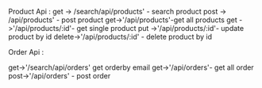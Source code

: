 Product Api :
get -> /search/api/products' - search product
post -> /api/products' - post product 
get->'/api/products'-get all products
get ->'/api/products/:id'- get single product
put ->'/api/products/:id'- update product by id
delete->'/api/products/:id' - delete product by id

Order Api : 

get->'/search/api/orders' get orderby email
get->'/api/orders'- get all order
post->'/api/orders' - post order
